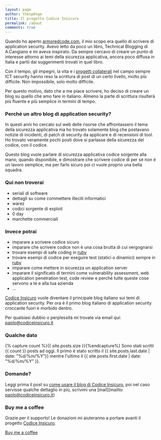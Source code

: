 ```yaml
---
layout: page
author: thesp0nge
title: Il progetto Codice Insicuro
permalink: /about
comments: true
---
```


Quando ho aperto [armoredcode.com](http://armoredcode.com), il mio scopo
era quello di scrivere di application security.
Avevo letto da poco un libro, Technical Blogging di A.Cangiano e mi aveva
inspirato. Da sempre cercavo di creare un punto di interesse attorno ai temi
della sicurezza applicativa, ancora poco diffusa in Italia e partii dai
suggerimenti trovati in quel libro.

Con il tempo, gli impegni, la vita e i [progetti
collaterali](http://dawnscanner.org) nel campo sempre ICT security hanno reso
la scrittura di post di un certo livello, molto più difficile. Non impossibile,
solo molto difficile.

Per questo motivo, dato che a me piace scrivere, ho deciso di creare un blog su
quello che amo fare in italiano. Almeno la parte di scrittura risulterà più
fluente e più semplice in termini di tempo.

### Perché un altro blog di application security?

In questi anni ho cercato sul web delle risorse che affrontassero il tema della
sicurezza applicativa ma ho trovato solamente blog che postavano notizie di
incidenti, di patch di security da applicare e di recensioni di tool. Ho
trovato veramente pochi posti dove si parlasse della sicurezza del codice, con
il codice.

Questo blog vuole parlare di sicurezza applicativa codice sorgente alla mano,
quando disponibile, e dimostrare che scrivere codice di per sé non è un lavoro
semplice, ma per farlo sicuro poi ci vuole proprio una bella squadra.

### Qui non troverai

* seriali di software
* dettagli su come commettere illeciti informatici
* warez
* codici sorgente di exploit
* 0 day
* marchette commerciali

### Invece potrai

* imparare a scrivere codice sicuro
* imparare che scrivere codice non è una cosa brutta di cui vergognarsi
* trovare esempi di safe coding in [ruby](http://ruby-lang.org/en)
* trovare esempi di codice per eseguire test (statici o dinamici) sempre in
  [ruby](http://ruby-lang.org/en)
* imparare come mettere in sicurezza un application server
* imparare il significato di termini come vulnerability assessment, web
  application penetration test, code review e perché tutte queste cose servono a
  te e alla tua azienda
* ...

[Codice Insicuro]({{site.root}}) vuole diventare il principale blog italiano sui temi di
application security. Per ora è il primo blog italiano di application security
croccante fuori e morbido dentro.

Per qualsiasi dubbio o perplessità mi trovate via email qui:
[paolo@codiceinsicuro.it](mailto:paolo@codiceinsicuro.it)

### Qualche dato

{% capture count %}{{ site.posts.size }}{%endcapture%}
Sono stati scritti {{ count }} posts ad oggi. Il primo è stato scritto il {{ site.posts.last.date | date: "%d/%m/%Y"}} mentre l'ultimo il {{ site.posts.first.date | date: "%d/%m/%Y" }}.


### Domande?

Leggi prima il post su [come usare il blog di Codice
Insicuro](https://codiceinsicuro.it/blog/come-usare-questo-blog/), poi nel caso
servisse qualche dettaglio in più, scrivimi una [mail](mailto:
paolo@codiceinsicuro.it)



### Buy me a coffee

Grazie per il supporto! Le donazioni mi aiuteranno a portare avanti il progetto <a target="_blank" href="https://codiceinsicuro.it">Codice Insicuro</a>.</p> 

<a target="_blank" href="https://www.buymeacoffee.com/thesp0nge" class="btn btn-danger">Buy me a coffee</a> 

